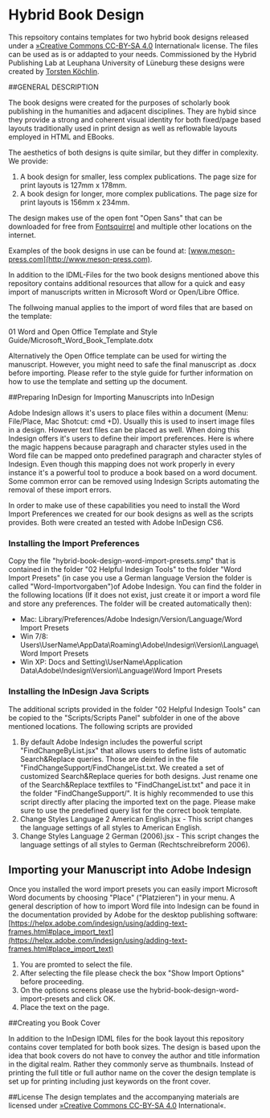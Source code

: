 # Hybrid Book Design

This repsoitory contains templates for two hybrid book designs released under a [»Creative Commons CC-BY-SA 4.0](https://creativecommons.org/licenses/by-sa/4.0/) International« license. The files can be used as is or addapted to your needs. Commissioned by the Hybrid Publishing Lab at Leuphana University of Lüneburg these designs were created by [Torsten Köchlin](http://www.torstenkoechlin.de/).

##GENERAL DESCRIPTION

The book designs were created for the purposes of scholarly book publishing in the humanities and adjacent disciplines. They are hybid since they provide a strong and coherent visual identity for both fixed/page based layouts traditionally used in print design as well as reflowable layouts employed in HTML and EBooks.

The aesthetics of both designs is quite similar, but they differ in complexity. We provide: 

1. A book design for smaller, less complex publications. The page size for print layouts is 127mm x 178mm.
2. A book design for longer, more complex publications. The page size for print layouts is 156mm x 234mm.

The design makes use of the open font "Open Sans" that can be downloaded for free from [Fontsquirrel](http://www.fontsquirrel.com/fonts/open-sans) and multiple other locations on the internet.

Examples of the book designs in use can be found at: [www.meson-press.com](http://www.meson-press.com).

In addition to the IDML-Files for the two book designs mentioned above this repository contains additional resources that allow for a quick and easy import of manuscripts written in Microsoft Word or Open/Libre Office.

The follwoing manual applies to the import of word files that are based on the template:

01 Word and Open Office Template and Style Guide/Microsoft_Word_Book_Template.dotx

Alternatively the Open Office template can be used for wirting the manuscript. However, you might need to safe the final manuscript as .docx before importing. Please refer to the style guide for further information on how to use the template and setting up the document. 

##Preparing InDesign for Importing Manuscripts into InDesign

Adobe Indesign allows it's users to place files within a document (Menu: File/Place, Mac Shotcut: cmd +D). Usually this is used to insert  image files in a design. However text files can be placed as well. When doing this Indesign offers it's users to define their import preferences. Here is where the magic happens because paragraph and character styles used in the Word file can be mapped onto predefined paragraph and character styles of Indesign. Even though this mapping does not work properly in every instance it's a powerful tool to produce a book based on a word document. Some common error can be removed using Indesign Scripts automating the removal of these import errors.

In order to make use of these capabilities you need to install the Word Import Preferences we created for our book designs as well as the scripts provides. Both were created an tested with Adobe InDesign CS6.

### Installing the Import Preferences
Copy the file "hybrid-book-design-word-import-presets.smp" that is contained in the folder "02 Helpful Indesign Tools" to the folder "Word Import Presets" (in case you use a German language Version the folder is called "Word-Importvorgaben")of Adobe Indesign. You can find the folder in the following locations (If it does not exist, just create it or import a word file and store any preferences. The folder will be created automatically then):

* Mac: Library/Preferences/Adobe Indesign/Version/Language/Word Import Presets
* Win 7/8: Users\UserName\AppData\Roaming\Adobe\Indesign\Version\Language\Word Import Presets
* Win XP: Docs and Setting\UserName\Application Data\Adobe\Indesign\Version\Language\Word Import Presets

### Installing the InDesign Java Scripts
The additional scripts provided in the folder "02 Helpful Indesign Tools" can be copied to the "Scripts/Scripts Panel" subfolder in one of the above mentioned locations. The following scripts are provided

1. By default Adobe Indesign includes the powerful script "FindChangeByList.jsx" that allows users to define lists of automatic Search&Replace queries. Those are deinfed in the file "FindChangeSupport/FindChangeList.txt. We created a set of customized Search&Replace queries for both designs. Just rename one of the Search&Replace textfiles to "FindChangeList.txt" and pace it in the folder "FindChangeSupport/". It is highly recommended to use this script directly after placing the imported text on the page. Please make sure to use the predefined query list for the correct book template. 
2. Change Styles Language 2 American English.jsx - This script changes the language settings of all styles to American English.
3. Change Styles Language 2 German (2006).jsx - This script changes the language settings of all styles to German (Rechtschreibreform 2006).


## Importing your Manuscript into Adobe Indesign 

Once you installed the word import presets you can easily import Microsoft Word documents by choosing "Place" ("Platzieren") in your menu. A general description of how to import Word file into Indesign can be found in the documentation provided by Adobe for the desktop publishing software: [https://helpx.adobe.com/indesign/using/adding-text-frames.html#place_import_text](https://helpx.adobe.com/indesign/using/adding-text-frames.html#place_import_text)

1. You are promted to select the file.
2. After selecting the file please check the box "Show Import Options" before proceeding.
3. On the options screens please use the hybrid-book-design-word-import-presets and click OK.
4. Place the text on the page. 


##Creating you Book Cover

In addition to the InDesign IDML files for the book layout this repository contains cover templated for both book sizes. The design is based upon the idea that book covers do not have to convey the author and title information in the digital realm. Rather they commonly serve as thumbnails. Instead of printing the full title or full author name on the cover the design template is set up for printing including just keywords on the front cover. 

##License
The design templates and the accompanying materials are licensed under [»Creative Commons CC-BY-SA 4.0](https://creativecommons.org/licenses/by-sa/4.0/) International«.